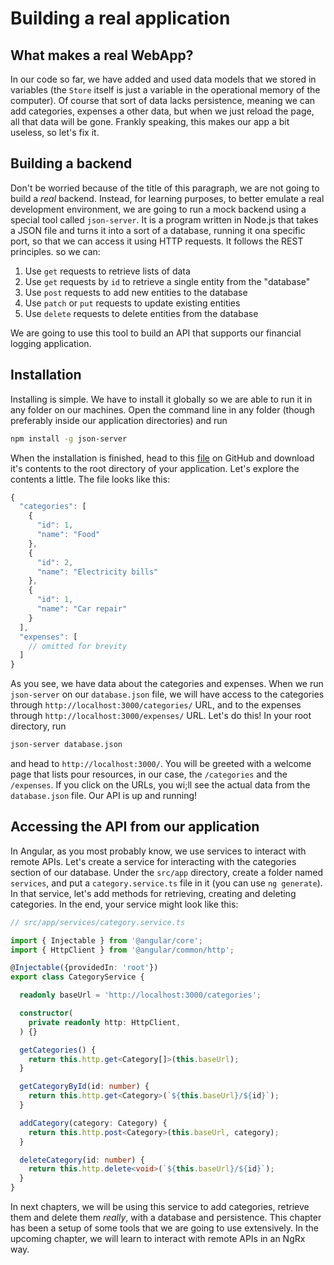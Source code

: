 # Building a real application

## What makes a real WebApp?

In our code so far, we have added and used data models that we stored in variables (the `Store` itself is just a variable in the operational memory of the computer). Of course that sort of data lacks persistence, meaning we can add categories, expenses a other data, but when we just reload the page, all that data will be gone. Frankly speaking, this makes our app a bit useless, so let's fix it.

## Building a backend

Don't be worried because of the title of this paragraph, we are not going to build a *real* backend. Instead, for learning purposes, to better emulate a real development environment, we are going to run a mock backend using a special tool called `json-server`. It is a program written in Node.js that takes a JSON file and turns it into a sort of a database, running it ona specific port, so that we can access it using HTTP requests. It follows the REST principles. so we can:

1. Use `get` requests to retrieve lists of data
2. Use `get` requests by `id` to retrieve a single entity from the "database"
3. Use `post` requests to add new entities to the database
4. Use `patch` or `put` requests to update existing entities
5. Use `delete` requests to delete entities from the database

We are going to use this tool to build an API that supports our financial logging application.

## Installation

Installing is simple. We have to install it globally so we are able to run it in any folder on our machines. Open the command line in any folder (though preferably inside our application directories) and run

```bash
npm install -g json-server
```
 
When the installation is finished, head to this [file](https://github.com/Armenvardanyan95/ngrx-tutorial-app/blob/main/database.json) on GitHub and download it's contents to the root directory of your application. Let's explore the contents a little. The file looks like this:

```ts
{
  "categories": [
    {
      "id": 1,
      "name": "Food"
    },
    {
      "id": 2,
      "name": "Electricity bills"
    },
    {
      "id": 1,
      "name": "Car repair"
    }
  ],
  "expenses": [
    // omitted for brevity
  ]
}
```

As you see, we have data about the categories and expenses. When we run `json-server` on our `database.json` file, we will have access to the categories through `http://localhost:3000/categories/` URL, and to the expenses through `http://localhost:3000/expenses/` URL. Let's do this! In your root directory, run 

```bash
json-server database.json
```

and head to `http://localhost:3000/`. You will be greeted with a welcome page that lists pour resources, in our case, the `/categories` and the `/expenses`. If you click on the URLs, you wi;ll see the actual data from the `database.json` file. Our API is up and running!

## Accessing the API from our application

In Angular, as you most probably know, we use services to interact with remote APIs. Let's create a service for interacting with the categories section of our database. Under the `src/app` directory, create a folder named `services`, and put a `category.service.ts` file in it (you can use `ng generate`). In that service, let's add methods for retrieving, creating and deleting categories. In the end, your service might look like this:

```ts
// src/app/services/category.service.ts

import { Injectable } from '@angular/core';
import { HttpClient } from '@angular/common/http';

@Injectable({providedIn: 'root'})
export class CategoryService {

  readonly baseUrl = 'http://localhost:3000/categories';

  constructor(
    private readonly http: HttpClient,
  ) {}

  getCategories() {
    return this.http.get<Category[]>(this.baseUrl);
  }

  getCategoryById(id: number) {
    return this.http.get<Category>(`${this.baseUrl}/${id}`);
  }

  addCategory(category: Category) {
    return this.http.post<Category>(this.baseUrl, category);
  }

  deleteCategory(id: number) {
    return this.http.delete<void>(`${this.baseUrl}/${id}`);
  }
}
```

In next chapters, we will be using this service to add categories, retrieve them and delete them *really*, with a database and persistence.
This chapter has been a setup of some tools that we are going to use extensively. In the upcoming chapter, we will learn to interact with remote APIs in an NgRx way.
